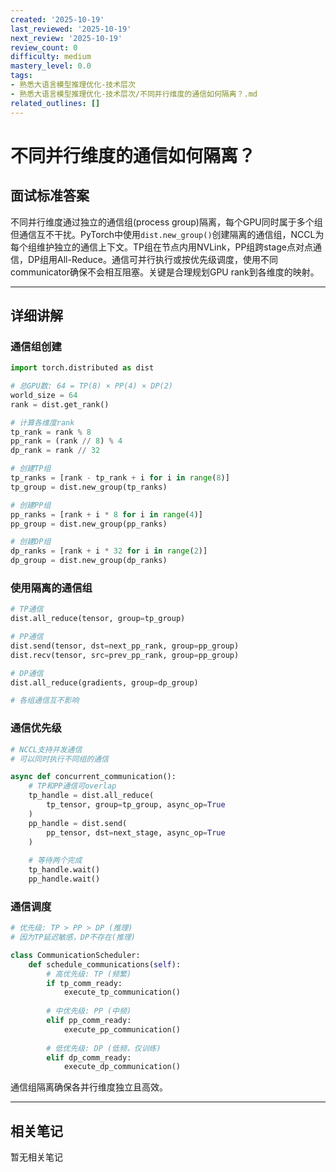 ```yaml
---
created: '2025-10-19'
last_reviewed: '2025-10-19'
next_review: '2025-10-19'
review_count: 0
difficulty: medium
mastery_level: 0.0
tags:
- 熟悉大语言模型推理优化-技术层次
- 熟悉大语言模型推理优化-技术层次/不同并行维度的通信如何隔离？.md
related_outlines: []
---
```


# 不同并行维度的通信如何隔离？

## 面试标准答案

不同并行维度通过独立的通信组(process group)隔离，每个GPU同时属于多个组但通信互不干扰。PyTorch中使用`dist.new_group()`创建隔离的通信组，NCCL为每个组维护独立的通信上下文。TP组在节点内用NVLink，PP组跨stage点对点通信，DP组用All-Reduce。通信可并行执行或按优先级调度，使用不同communicator确保不会相互阻塞。关键是合理规划GPU rank到各维度的映射。

---

## 详细讲解

### 通信组创建

```python
import torch.distributed as dist

# 总GPU数: 64 = TP(8) × PP(4) × DP(2)
world_size = 64
rank = dist.get_rank()

# 计算各维度rank
tp_rank = rank % 8
pp_rank = (rank // 8) % 4
dp_rank = rank // 32

# 创建TP组
tp_ranks = [rank - tp_rank + i for i in range(8)]
tp_group = dist.new_group(tp_ranks)

# 创建PP组
pp_ranks = [rank + i * 8 for i in range(4)]
pp_group = dist.new_group(pp_ranks)

# 创建DP组
dp_ranks = [rank + i * 32 for i in range(2)]
dp_group = dist.new_group(dp_ranks)
```

### 使用隔离的通信组

```python
# TP通信
dist.all_reduce(tensor, group=tp_group)

# PP通信
dist.send(tensor, dst=next_pp_rank, group=pp_group)
dist.recv(tensor, src=prev_pp_rank, group=pp_group)

# DP通信
dist.all_reduce(gradients, group=dp_group)

# 各组通信互不影响
```

### 通信优先级

```python
# NCCL支持并发通信
# 可以同时执行不同组的通信

async def concurrent_communication():
    # TP和PP通信可overlap
    tp_handle = dist.all_reduce(
        tp_tensor, group=tp_group, async_op=True
    )
    pp_handle = dist.send(
        pp_tensor, dst=next_stage, async_op=True
    )
    
    # 等待两个完成
    tp_handle.wait()
    pp_handle.wait()
```

### 通信调度

```python
# 优先级: TP > PP > DP (推理)
# 因为TP延迟敏感，DP不存在(推理)

class CommunicationScheduler:
    def schedule_communications(self):
        # 高优先级: TP (频繁)
        if tp_comm_ready:
            execute_tp_communication()
        
        # 中优先级: PP (中频)
        elif pp_comm_ready:
            execute_pp_communication()
        
        # 低优先级: DP (低频，仅训练)
        elif dp_comm_ready:
            execute_dp_communication()
```

通信组隔离确保各并行维度独立且高效。


---

## 相关笔记
<!-- 自动生成 -->

暂无相关笔记

